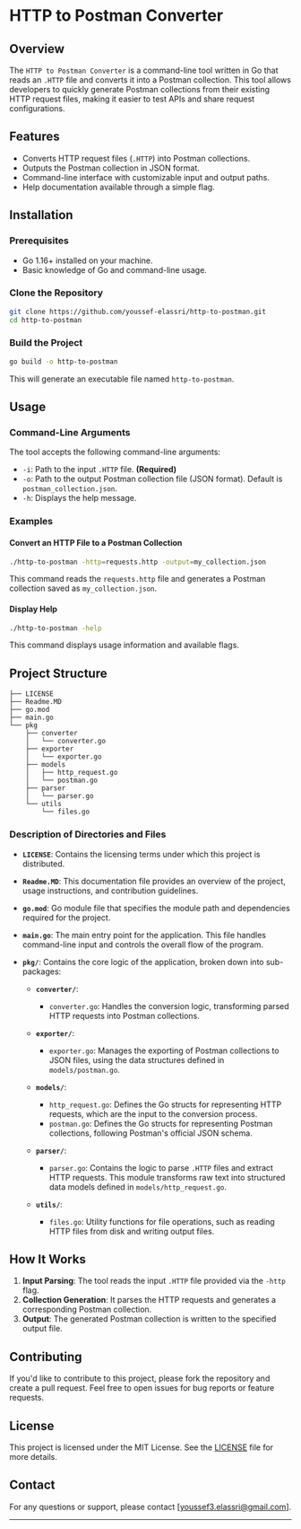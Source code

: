 # HTTP to Postman Converter

## Overview

The `HTTP to Postman Converter` is a command-line tool written in Go that reads an `.HTTP` file and converts it into a Postman collection. This tool allows developers to quickly generate Postman collections from their existing HTTP request files, making it easier to test APIs and share request configurations.

## Features

- Converts HTTP request files (`.HTTP`) into Postman collections.
- Outputs the Postman collection in JSON format.
- Command-line interface with customizable input and output paths.
- Help documentation available through a simple flag.

## Installation

### Prerequisites

- Go 1.16+ installed on your machine.
- Basic knowledge of Go and command-line usage.

### Clone the Repository

```bash
git clone https://github.com/youssef-elassri/http-to-postman.git
cd http-to-postman
```

### Build the Project

```bash
go build -o http-to-postman
```

This will generate an executable file named `http-to-postman`.

## Usage

### Command-Line Arguments

The tool accepts the following command-line arguments:

- `-i`: Path to the input `.HTTP` file. **(Required)**
- `-o`: Path to the output Postman collection file (JSON format). Default is `postman_collection.json`.
- `-h`: Displays the help message.

### Examples

#### Convert an HTTP File to a Postman Collection

```bash
./http-to-postman -http=requests.http -output=my_collection.json
```

This command reads the `requests.http` file and generates a Postman collection saved as `my_collection.json`.

#### Display Help

```bash
./http-to-postman -help
```

This command displays usage information and available flags.

## Project Structure

```
├── LICENSE
├── Readme.MD
├── go.mod
├── main.go
└── pkg
    ├── converter
    │   └── converter.go
    ├── exporter
    │   └── exporter.go
    ├── models
    │   ├── http_request.go
    │   └── postman.go
    ├── parser
    │   └── parser.go
    └── utils
        └── files.go
```

### Description of Directories and Files

- **`LICENSE`**: Contains the licensing terms under which this project is distributed.

- **`Readme.MD`**: This documentation file provides an overview of the project, usage instructions, and contribution guidelines.

- **`go.mod`**: Go module file that specifies the module path and dependencies required for the project.

- **`main.go`**: The main entry point for the application. This file handles command-line input and controls the overall flow of the program.

- **`pkg/`**: Contains the core logic of the application, broken down into sub-packages:

    - **`converter/`**:
        - `converter.go`: Handles the conversion logic, transforming parsed HTTP requests into Postman collections.

    - **`exporter/`**:
        - `exporter.go`: Manages the exporting of Postman collections to JSON files, using the data structures defined in `models/postman.go`.

    - **`models/`**:
        - `http_request.go`: Defines the Go structs for representing HTTP requests, which are the input to the conversion process.
        - `postman.go`: Defines the Go structs for representing Postman collections, following Postman's official JSON schema.

    - **`parser/`**:
        - `parser.go`: Contains the logic to parse `.HTTP` files and extract HTTP requests. This module transforms raw text into structured data models defined in `models/http_request.go`.

    - **`utils/`**:
        - `files.go`: Utility functions for file operations, such as reading HTTP files from disk and writing output files.


## How It Works

1. **Input Parsing**: The tool reads the input `.HTTP` file provided via the `-http` flag.
2. **Collection Generation**: It parses the HTTP requests and generates a corresponding Postman collection.
3. **Output**: The generated Postman collection is written to the specified output file.

## Contributing

If you'd like to contribute to this project, please fork the repository and create a pull request. Feel free to open issues for bug reports or feature requests.

## License

This project is licensed under the MIT License. See the [LICENSE](LICENSE) file for more details.

## Contact

For any questions or support, please contact [youssef3.elassri@gmail.com].

---